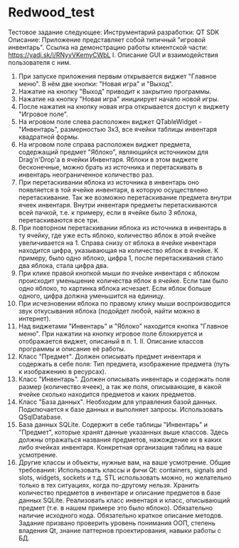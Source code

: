 # Redwood_test
Тестовое задание следующее:
Инструментарий разработки: QT SDK
Описание: Приложение представляет собой типичный "игровой инвентарь".
Ссылка на демонстрацию работы клиентской части:
https://yadi.sk/i/RNyvVKemyCWbL
I. Описание GUI и взаимодействия пользователя с ним.
1. При запуске приложения первым открывается виджет "Главное меню". В
нём две кнопки: "Новая игра" и "Выход".
2. Нажатие на кнопку "Выход" приводит к закрытию программы.
3. Нажатие на кнопку "Новая игра" инициирует начало новой игры.
4. После нажатия на кнопку новая игра открывается доступ к виджету
"Игровое поле".
6. На игровом поле слева расположен виджет QTableWidget - "Инвентарь",
размерностью 3х3, все ячейки таблицы инвентаря квадратной формы.
7. На игровом поле справа расположен виджет предмета, содержащий предмет
"Яблоко", являющийся источником для Drag'n'Drop'a в ячейки Инвентаря.
Яблоки в этом виджете бесконечные, можно брать из источника и
перетаскивать в инвентарь неограниченное количество раз.
8. При перетаскивании яблока из источника в инвентарь оно появляется в
той ячейке инвентаря, в которую осуществлено перетаскивание.
Так же возможно перетаскивание предмета внутри ячеек инвентаря. Внутри
инвентаря предметы перетаскиваются всей пачкой,
т.е. к примеру, если в ячейке было 3 яблока, перетаскиваются все три.
9. При повторном перетаскивании яблока из источника в инвентарь в ту
ячейку, где уже есть яблоко, количество яблок в этой ячейке
увеличивается на 1.
Справа снизу от яблока в ячейке инвентаря находится цифра, указывающая
на количество яблок в ячейке. К примеру, было одно яблоко, цифра 1,
после перетаскивания стало два яблока, стала цифра два.
10. При клике правой кнопкой мыши по ячейке инвентаря с яблоком
происходит уменьшение количества яблок в ячейке. Если там было одно
яблоко, то картинка яблока
исчезает. Если яблок больше одного, цифра должна уменьшится на единицу.
11. При исчезновении яблока по правому клику мыши воспроизводится звук
откусывания яблока (подойдет любой, найти можно в интернет).
12. Над виджетами "Инвентарь" и "Яблоко" находится кнопка "Главное
меню". При нажатии на кнопку игровое поле блокируется и отображается
виджет, описаный в п. 1.
II. Описание классов программы и описание её работы.
1. Класс "Предмет". Должен описывать предмет инвентаря и содержать в
себе поля: Тип предмета, изображение предмета (путь к изображению в
ресурсах).
2. Класс "Инвентарь". Должен описывать инвентарь и содержать поля размер
(количество ячеек), а так же поля,
описывающие, в какой ячейке сколько находится предметов и каких
предметов.
3. Класс "База данных". Необходим для управления базой данных.
Подключается к базе данных и выполняет запросы. Использовать
QSqlDatabase.
4. База данных SQLite. Содержит в себе таблицы "Инвентарь" и "Предмет",
которые хранят данные указанных выше классов.
Здесь должны отражаться названия предметов, нажождение их в каких либо
ячейках инвентаря. Конкретная организация таблиц на ваше усмотрение.
5. Другие классы и объекты, нужные вам, на ваше усмотрение.
Общие требования: Использовать классы и фичи Qt: containers, signals and
slots, widgets, sockets и т.д.
STL использовать можно, но желательно только в тех ситуациях, когда
по-другому нельзя.
Хранить количество предметов в инвентаре и описание предметов в базе
данных SQLite.
Реализовать класс инвентаря и класс, описывающий предмет (т.е. в нашем
примере это было яблоко).
Обязательно наличие исходного кода. Обязательно краткое описание
методов.
Задание призвано проверить уровень понимания ООП, степень владения Qt,
знание паттернов проектирования,
навыки работы с БД.

